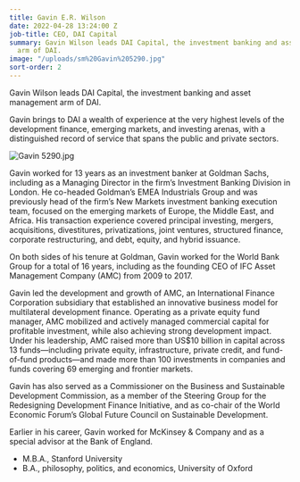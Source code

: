 ```yaml
---
title: Gavin E.R. Wilson
date: 2022-04-28 13:24:00 Z
job-title: CEO, DAI Capital
summary: Gavin Wilson leads DAI Capital, the investment banking and asset management
  arm of DAI.
image: "/uploads/sm%20Gavin%205290.jpg"
sort-order: 2
---
```


Gavin Wilson leads DAI Capital, the investment banking and asset management arm of DAI.

Gavin brings to DAI a wealth of experience at the very highest levels of the development finance, emerging markets, and investing arenas, with a distinguished record of service that spans the public and private sectors.

![Gavin 5290.jpg](/uploads/Gavin%205290.jpg)
 
Gavin worked for 13 years as an investment banker at Goldman Sachs, including as a Managing Director in the firm’s Investment Banking Division in London. He co-headed Goldman’s EMEA Industrials Group and was previously head of the firm’s New Markets investment banking execution team, focused on the emerging markets of Europe, the Middle East, and Africa. His transaction experience covered principal investing, mergers, acquisitions, divestitures, privatizations, joint ventures, structured finance, corporate restructuring, and debt, equity, and hybrid issuance.

On both sides of his tenure at Goldman, Gavin worked for the World Bank Group for a total of 16 years, including as the founding CEO of IFC Asset Management Company (AMC) from 2009 to 2017.

Gavin led the development and growth of AMC, an International Finance Corporation subsidiary that established an innovative business model for multilateral development finance. Operating as a private equity fund manager, AMC mobilized and actively managed commercial capital for profitable investment, while also achieving strong development impact. Under his leadership, AMC raised more than US$10 billion in capital across 13 funds—including private equity, infrastructure, private credit, and fund-of-fund products—and made more than 100 investments in companies and funds covering 69 emerging and frontier markets.

Gavin has also served as a Commissioner on the Business and Sustainable Development Commission, as a member of the Steering Group for the Redesigning Development Finance Initiative, and as co-chair of the World Economic Forum’s Global Future Council on Sustainable Development.

Earlier in his career, Gavin worked for McKinsey & Company and as a special advisor at the Bank of England. 
 
* M.B.A., Stanford University
* B.A., philosophy, politics, and economics, University of Oxford